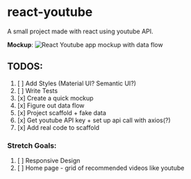 # react-youtube

A small project made with react using youtube API.

**Mockup**:
![React Youtube app mockup with data flow](https://www.notion.so/image/https%3A%2F%2Fs3-us-west-2.amazonaws.com%2Fsecure.notion-static.com%2Fda163b51-925b-4dda-8992-84af97450463%2FIMG_0776.jpeg?table=block&id=e753b423-427c-4129-ae63-b4705400ae8e&width=2290&cache=v2)

## TODOS:

1. [ ] Add Styles (Material UI? Semantic UI?)
2. [ ] Write Tests
3. [x] Create a quick mockup
4. [x] Figure out data flow
5. [x] Project scaffold + fake data
6. [x] Get youtube API key + set up api call with axios(?)
7. [x] Add real code to scaffold

### Stretch Goals:

1. [ ] Responsive Design
2. [ ] Home page - grid of recommended videos like youtube
